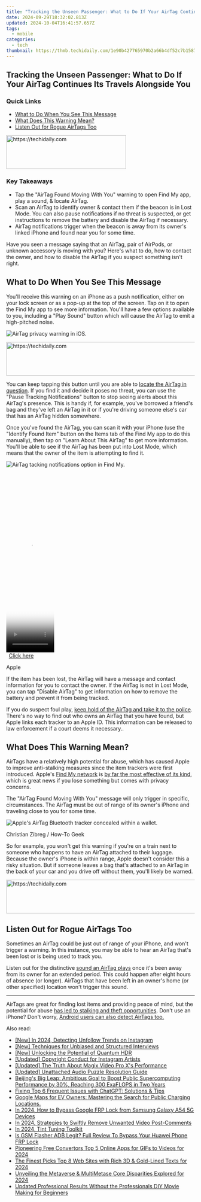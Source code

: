 ```yaml
---
title: "Tracking the Unseen Passenger: What to Do If Your AirTag Continues Its Travels Alongside You"
date: 2024-09-29T18:32:02.813Z
updated: 2024-10-04T16:41:57.657Z
tags:
  - mobile
categories:
  - tech
thumbnail: https://thmb.techidaily.com/1e90b427765970b2a66b4df52c7b1587d47d7c547c6bb5f5df0fa9181f11e1b7.jpg
---
```


## Tracking the Unseen Passenger: What to Do If Your AirTag Continues Its Travels Alongside You

### Quick Links

* [What to Do When You See This Message](https://ios-unlock.techidaily.com/in-2024-unlocking-iphone-14-passcode-without-a-computer-by-drfone-ios/)
* [What Does This Warning Mean?](https://win-able.techidaily.com/solving-gears-5-game-crashes-a-step-by-step-troubleshooting-guide/)
* [Listen Out for Rogue AirTags Too](https://youtube-clips.techidaily.com/adopt-the-best-practices-of-live-streaming-with-google-meet-youtube/)

<!-- affiliate ads begin -->
<a href="https://bluettius.sjv.io/c/5597632/2139117/17108" target="_top" id="2139117">
  <img src="//a.impactradius-go.com/display-ad/17108-2139117" border="0" alt="https://techidaily.com" width="320" height="90"/>
</a>
<img height="0" width="0" src="https://bluettius.sjv.io/i/5597632/2139117/17108" style="position:absolute;visibility:hidden;" border="0" />
<!-- affiliate ads end -->

### Key Takeaways

* Tap the "AirTag Found Moving With You" warning to open Find My app, play a sound, & locate AirTag.
* Scan an AirTag to identify owner & contact them if the beacon is in Lost Mode. You can also pause notifications if no threat is suspected, or get instructions to remove the battery and disable the AirTag if necessary.
* AirTag notifications trigger when the beacon is away from its owner's linked iPhone and found near you for some time.

 Have you seen a message saying that an AirTag, pair of AirPods, or unknown accessory is moving with you? Here's what to do, how to contact the owner, and how to disable the AirTag if you suspect something isn't right.

##  What to Do When You See This Message

 You'll receive this warning on an iPhone as a push notification, either on your lock screen or as a pop-up at the top of the screen. Tap on it to open the Find My app to see more information. You'll have a few options available to you, including a "Play Sound" button which will cause the AirTag to emit a high-pitched noise.

![AirTag privacy warning in iOS.](https://static1.howtogeekimages.com/wordpress/wp-content/uploads/2024/08/img_0168.PNG) 

<!-- affiliate ads begin -->
<a href="https://appsumo.8odi.net/c/5597632/2118322/7443" target="_top" id="2118322">
  <img src="//a.impactradius-go.com/display-ad/7443-2118322" border="0" alt="https://techidaily.com" width="728" height="90"/>
</a>
<img height="0" width="0" src="https://appsumo.8odi.net/i/5597632/2118322/7443" style="position:absolute;visibility:hidden;" border="0" />
<!-- affiliate ads end -->

 You can keep tapping this button until you are able to [locate the AirTag in question](https://fox-boxes.techidaily.com/2024-approved-empower-creatives-with-xps-film-compositions-tools/). If you find it and decide it poses no threat, you can use the "Pause Tracking Notifications" button to stop seeing alerts about this AirTag's presence. This is handy if, for example, you've borrowed a friend's bag and they've left an AirTag in it or if you're driving someone else's car that has an AirTag hidden somewhere.

 Once you've found the AirTag, you can scan it with your iPhone (use the "Identify Found Item" button on the Items tab of the Find My app to do this manually), then tap on "Learn About This AirTag" to get more information. You'll be able to see if the AirTag has been put into Lost Mode, which means that the owner of the item is attempting to find it.

![AirTag tacking notifications option in Find My.](https://static1.howtogeekimages.com/wordpress/wp-content/uploads/2024/08/screenshot-2024-08-06-at-13-46-48.png) 

<!-- affiliate ads begin -->
<span id="1977028">
					<video width="128" height="480" style="cursor:pointer"
           poster="//a.impactradius-go.com/display-clicktoplayimage/1977028.png"
           onclick="if(!this.playClicked){this.play();this.setAttribute('controls',true);this.playClicked=true;}">
	   <source src="//a.impactradius-go.com/display-ad/22993-1977028">
	   <img src="//a.impactradius-go.com/display-clicktoplayimage/1977028.png" style="border: none; height: 100%; width: 100%; object-fit: contain">
	</video>
	<div style="width:80px;text-align:center"><a href="javascript:window.open(decodeURIComponent('https%3A%2F%2Fhomestyler.sjv.io%2Fc%2F5597632%2F1977028%2F22993'), '_blank');void(0);">Click here</a></div>
</span>
<img height="0" width="0" src="https://imp.pxf.io/i/5597632/1977028/22993" style="position:absolute;visibility:hidden;" border="0" />
<!-- affiliate ads end -->

Apple

 If the item has been lost, the AirTag will have a message and contact information for you to contact the owner. If the AirTag is not in Lost Mode, you can tap "Disable AirTag" to get information on how to remove the battery and prevent it from being tracked.

 If you do suspect foul play, [keep hold of the AirTag and take it to the police](https://screen-video-capture.techidaily.com/updated-in-2024-streaming-tools-duel-go-with-obs-or-shadowplay/). There's no way to find out who owns an AirTag that you have found, but Apple links each tracker to an Apple ID. This information can be released to law enforcement if a court deems it necessary..

##  What Does This Warning Mean?

 AirTags have a relatively high potential for abuse, which has caused Apple to improve anti-stalking measures since the item trackers were first introduced. Apple's [Find My network](https://youtube-lab.techidaily.com/24-the-creators-guide-to-the-top-9-affordable-video-editing-apps/) is [by far the most effective of its kind](https://facebook-video-footage.techidaily.com/new-two-sides-to-every-story-how-to-create-balanced-reaction-videos-on-youtube-2-pov-approach/), which is great news if you lose something but comes with privacy concerns.

 The "AirTag Found Moving With You" message will only trigger in specific, circumstances. The AirTag must be out of range of its owner's iPhone and traveling close to you for some time.

![Apple's AirTag Bluetooth tracker concealed within a wallet.](https://static1.howtogeekimages.com/wordpress/wp-content/uploads/2024/05/apple-airtag-wallet-pocket.jpg) 

Christian Zibreg / How-To Geek

 So for example, you won't get this warning if you're on a train next to someone who happens to have an AirTag attached to their luggage. Because the owner's iPhone is within range, Apple doesn't consider this a risky situation. But if someone leaves a bag that's attached to an AirTag in the back of your car and you drive off without them, you'll likely be warned.

<!-- affiliate ads begin -->
<a href="https://appsumo.8odi.net/c/5597632/2037475/7443" target="_top" id="2037475">
  <img src="//a.impactradius-go.com/display-ad/7443-2037475" border="0" alt="https://techidaily.com" width="728" height="90"/>
</a>
<img height="0" width="0" src="https://appsumo.8odi.net/i/5597632/2037475/7443" style="position:absolute;visibility:hidden;" border="0" />
<!-- affiliate ads end -->

##  Listen Out for Rogue AirTags Too

 Sometimes an AirTag could be just out of range of your iPhone, and won't trigger a warning. In this instance, you may be able to hear an AirTag that's been lost or is being used to track you.

 Listen out for the distinctive [sound an AirTag plays](https://www.youtube.com/watch?v=c0TVHPHRjXg) once it's been away from its owner for an extended period. This could happen after eight hours of absence (or longer). AirTags that have been left in an owner's home (or other specified) location won't trigger this sound.

---

 AirTags are great for finding lost items and providing peace of mind, but the potential for abuse [has led to stalking and theft opportunities](https://windows11.techidaily.com/bypassing-windows-login-blockers-with-these-8-steps/). Don't use an iPhone? Don't worry, [Android users can also detect AirTags too.](https://screen-video-capture.techidaily.com/the-ultimate-pcsmartphone-session-recorder/)

<ins class="adsbygoogle"
     style="display:block"
     data-ad-format="autorelaxed"
     data-ad-client="ca-pub-7571918770474297"
     data-ad-slot="1223367746"></ins>

<ins class="adsbygoogle"
     style="display:block"
     data-ad-client="ca-pub-7571918770474297"
     data-ad-slot="8358498916"
     data-ad-format="auto"
     data-full-width-responsive="true"></ins>

<span class="atpl-alsoreadstyle">Also read:</span>
<div><ul>
<li><a href="https://instagram-video-files.techidaily.com/new-in-2024-detecting-unfollow-trends-on-instagram/"><u>[New] In 2024, Detecting Unfollow Trends on Instagram</u></a></li>
<li><a href="https://some-skills.techidaily.com/new-techniques-for-unbiased-and-structured-interviews/"><u>[New] Techniques for Unbiased and Structured Interviews</u></a></li>
<li><a href="https://some-skills.techidaily.com/new-unlocking-the-potential-of-quantum-hdr/"><u>[New] Unlocking the Potential of Quantum HDR</u></a></li>
<li><a href="https://fox-links.techidaily.com/updated-copyright-conduct-for-instagram-artists/"><u>[Updated] Copyright Conduct for Instagram Artists</u></a></li>
<li><a href="https://some-skills.techidaily.com/updated-the-truth-about-magix-video-pro-xs-performance/"><u>[Updated] The Truth About Magix Video Pro X's Performance</u></a></li>
<li><a href="https://some-skills.techidaily.com/updated-unattached-audio-puzzle-resolution-guide/"><u>[Updated] Unattached Audio Puzzle Resolution Guide</u></a></li>
<li><a href="https://ai-video-apps.techidaily.com/beijings-big-leap-ambitious-goal-to-boost-public-supercomputing-performance-by-30-reaching-300-exaflops-in-two-years/"><u>Beijing's Big Leap: Ambitious Goal to Boost Public Supercomputing Performance by 30%, Reaching 300 ExaFLOPS in Two Years</u></a></li>
<li><a href="https://tech-haven.techidaily.com/fixing-top-6-frequent-issues-with-chatgpt-solutions-and-tips/"><u>Fixing Top 6 Frequent Issues with ChatGPT: Solutions & Tips</u></a></li>
<li><a href="https://technical-tips.techidaily.com/google-maps-for-ev-owners-mastering-the-search-for-public-charging-locations/"><u>Google Maps for EV Owners: Mastering the Search for Public Charging Locations.</u></a></li>
<li><a href="https://android-frp.techidaily.com/in-2024-how-to-bypass-google-frp-lock-from-samsung-galaxy-a54-5g-devices-by-drfone-android/"><u>In 2024, How to Bypass Google FRP Lock from Samsung Galaxy A54 5G Devices</u></a></li>
<li><a href="https://youtube-docs.techidaily.com/24-strategies-to-swiftly-remove-unwanted-video-post-comments/"><u>In 2024, Strategies to Swiftly Remove Unwanted Video Post-Comments</u></a></li>
<li><a href="https://some-skills.techidaily.com/in-2024-tint-tuning-toolkit/"><u>In 2024, Tint Tuning Toolkit</u></a></li>
<li><a href="https://android-frp.techidaily.com/is-gsm-flasher-adb-legit-full-review-to-bypass-your-huawei-phone-frp-lock-by-drfone-android/"><u>Is GSM Flasher ADB Legit? Full Review To Bypass Your Huawei Phone FRP Lock</u></a></li>
<li><a href="https://some-skills.techidaily.com/pioneering-free-convertors-top-5-online-apps-for-gifs-to-videos-for-2024/"><u>Pioneering Free Convertors Top 5 Online Apps for GIFs to Videos for 2024</u></a></li>
<li><a href="https://some-skills.techidaily.com/the-finest-picks-top-8-web-sites-with-rich-3d-and-gold-lined-texts-for-2024/"><u>The Finest Picks Top 8 Web Sites with Rich 3D & Gold-Lined Texts for 2024</u></a></li>
<li><a href="https://some-skills.techidaily.com/unveiling-the-metaverse-and-multimetase-core-disparities-explored-for-2024/"><u>Unveiling the Metaverse & MultiMetase Core Disparities Explored for 2024</u></a></li>
<li><a href="https://smart-video-editing.techidaily.com/updated-professional-results-without-the-professionals-diy-movie-making-for-beginners/"><u>Updated Professional Results Without the Professionals DIY Movie Making for Beginners</u></a></li>
</ul></div>

